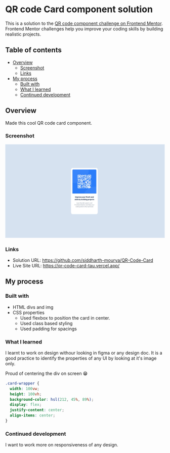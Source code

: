 # QR code Card component solution

This is a solution to the [QR code component challenge on Frontend Mentor](https://www.frontendmentor.io/challenges/qr-code-component-iux_sIO_H). Frontend Mentor challenges help you improve your coding skills by building realistic projects.

## Table of contents

- [Overview](#overview)
  - [Screenshot](#screenshot)
  - [Links](#links)
- [My process](#my-process)
  - [Built with](#built-with)
  - [What I learned](#what-i-learned)
  - [Continued development](#continued-development)

## Overview

Made this cool QR code card component.

### Screenshot

![](./screenshot/screenshot.jpeg)

### Links

- Solution URL: https://github.com/siddharth-mourya/QR-Code-Card
- Live Site URL: https://qr-code-card-tau.vercel.app/

## My process

### Built with

- HTML divs and img
- CSS properties
  - Used flexbox to position the card in center.
  - Used class based styling
  - Used padding for spacings

### What I learned

I learnt to work on design withour looking in figma or any design doc. It is a good practice to identify the properties of any UI by looking at it's image only.


Proud of centering the div on screen 😁

```css
.card-wrapper {
  width: 100vw;
  height: 100vh;
  background-color: hsl(212, 45%, 89%);
  display: flex;
  justify-content: center;
  align-items: center;
}
```

### Continued development

I want to work more on responsiveness of any design.

